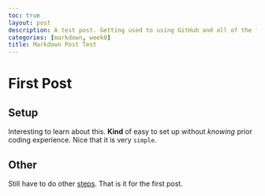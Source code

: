 ```yaml
---
toc: true
layout: post
description: A test post. Getting used to using GitHub and all of the features it has.
categories: [markdown, week0]
title: Markdown Post Test
---
```

# First Post

## Setup

Interesting to learn about this. **Kind** of easy to set up without *knowing* prior coding experience. Nice that it is very `simple`.

## Other

Still have to do other [steps](https://www.youtube.com/watch?v=dQw4w9WgXcQ). That is it for the first post.
